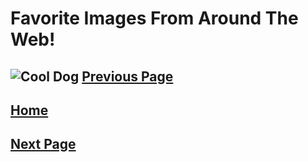 # Favorite Images From Around The Web!

![Cool Dog](https://i.ytimg.com/vi/XYJGJhpBZ_c/maxresdefault.jpg)
[Previous Page](Page3.md)
-
[Home](README.md)
-
[Next Page](Page5.md)
-
